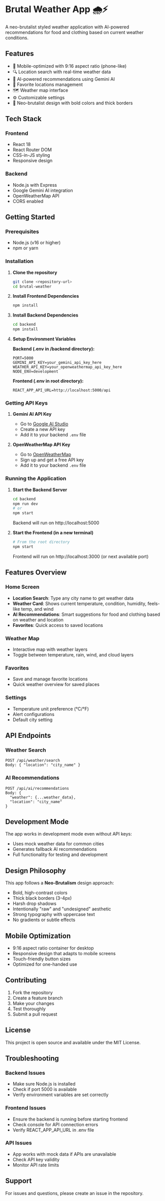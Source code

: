 # Brutal Weather App 🌧️⚡

A neo-brutalist styled weather application with AI-powered recommendations for food and clothing based on current weather conditions.

## Features

- 📱 Mobile-optimized with 9:16 aspect ratio (phone-like)
- 🔍 Location search with real-time weather data
- 🤖 AI-powered recommendations using Gemini AI
- 💖 Favorite locations management
- 🗺️ Weather map interface
- ⚙️ Customizable settings
- 🎨 Neo-brutalist design with bold colors and thick borders

## Tech Stack

### Frontend
- React 18
- React Router DOM
- CSS-in-JS styling
- Responsive design

### Backend
- Node.js with Express
- Google Gemini AI integration
- OpenWeatherMap API
- CORS enabled

## Getting Started

### Prerequisites
- Node.js (v16 or higher)
- npm or yarn

### Installation

1. **Clone the repository**
   ```bash
   git clone <repository-url>
   cd brutal-weather
   ```

2. **Install Frontend Dependencies**
   ```bash
   npm install
   ```

3. **Install Backend Dependencies**
   ```bash
   cd backend
   npm install
   ```

4. **Setup Environment Variables**
   
   **Backend (.env in /backend directory):**
   ```env
   PORT=5000
   GEMINI_API_KEY=your_gemini_api_key_here
   WEATHER_API_KEY=your_openweathermap_api_key_here
   NODE_ENV=development
   ```

   **Frontend (.env in root directory):**
   ```env
   REACT_APP_API_URL=http://localhost:5000/api
   ```

### Getting API Keys

1. **Gemini AI API Key**
   - Go to [Google AI Studio](https://makersuite.google.com/app/apikey)
   - Create a new API key
   - Add it to your backend `.env` file

2. **OpenWeatherMap API Key**
   - Go to [OpenWeatherMap](https://openweathermap.org/api)
   - Sign up and get a free API key
   - Add it to your backend `.env` file

### Running the Application

1. **Start the Backend Server**
   ```bash
   cd backend
   npm run dev
   # or
   npm start
   ```
   Backend will run on http://localhost:5000

2. **Start the Frontend (in a new terminal)**
   ```bash
   # From the root directory
   npm start
   ```
   Frontend will run on http://localhost:3000 (or next available port)

## Features Overview

### Home Screen
- **Location Search**: Type any city name to get weather data
- **Weather Card**: Shows current temperature, condition, humidity, feels-like temp, and wind
- **AI Recommendations**: Smart suggestions for food and clothing based on weather and location
- **Favorites**: Quick access to saved locations

### Weather Map
- Interactive map with weather layers
- Toggle between temperature, rain, wind, and cloud layers

### Favorites
- Save and manage favorite locations
- Quick weather overview for saved places

### Settings
- Temperature unit preference (°C/°F)
- Alert configurations
- Default city setting

## API Endpoints

### Weather Search
```
POST /api/weather/search
Body: { "location": "city_name" }
```

### AI Recommendations
```
POST /api/ai/recommendations
Body: { 
  "weather": {...weather_data}, 
  "location": "city_name" 
}
```

## Development Mode

The app works in development mode even without API keys:
- Uses mock weather data for common cities
- Generates fallback AI recommendations
- Full functionality for testing and development

## Design Philosophy

This app follows a **Neo-Brutalism** design approach:
- Bold, high-contrast colors
- Thick black borders (3-4px)
- Harsh drop shadows
- Intentionally "raw" and "undesigned" aesthetic
- Strong typography with uppercase text
- No gradients or subtle effects

## Mobile Optimization

- 9:16 aspect ratio container for desktop
- Responsive design that adapts to mobile screens
- Touch-friendly button sizes
- Optimized for one-handed use

## Contributing

1. Fork the repository
2. Create a feature branch
3. Make your changes
4. Test thoroughly
5. Submit a pull request

## License

This project is open source and available under the MIT License.

## Troubleshooting

### Backend Issues
- Make sure Node.js is installed
- Check if port 5000 is available
- Verify environment variables are set correctly

### Frontend Issues
- Ensure the backend is running before starting frontend
- Check console for API connection errors
- Verify REACT_APP_API_URL in .env file

### API Issues
- App works with mock data if APIs are unavailable
- Check API key validity
- Monitor API rate limits

## Support

For issues and questions, please create an issue in the repository.
